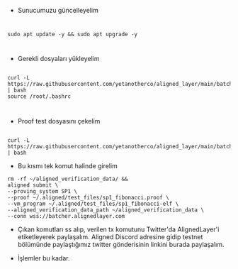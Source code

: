 - Sunucumuzu güncelleyelim


#

```console
sudo apt update -y && sudo apt upgrade -y

```
#

- Gerekli dosyaları yükleyelim

```console

curl -L https://raw.githubusercontent.com/yetanotherco/aligned_layer/main/batcher/aligned/install_aligned.sh | bash
source /root/.bashrc

```
#

- Proof test dosyasını çekelim

```console

curl -L https://raw.githubusercontent.com/yetanotherco/aligned_layer/main/batcher/aligned/get_proof_test_files.sh | bash
```

- Bu kısmı tek komut halinde girelim

```console
rm -rf ~/aligned_verification_data/ &&
aligned submit \
--proving_system SP1 \
--proof ~/.aligned/test_files/sp1_fibonacci.proof \
--vm_program ~/.aligned/test_files/sp1_fibonacci-elf \
--aligned_verification_data_path ~/aligned_verification_data \
--conn wss://batcher.alignedlayer.com
```

- Çıkan komutları ss alıp, verilen tx komutunu Twitter'da AlignedLayer'i etiketleyerek paylaşalım. Aligned Discord adresine gidip testnet bölümünde paylaştığımız twitter gönderisinin linkini burada paylaşalım. 

- İşlemler bu kadar.

